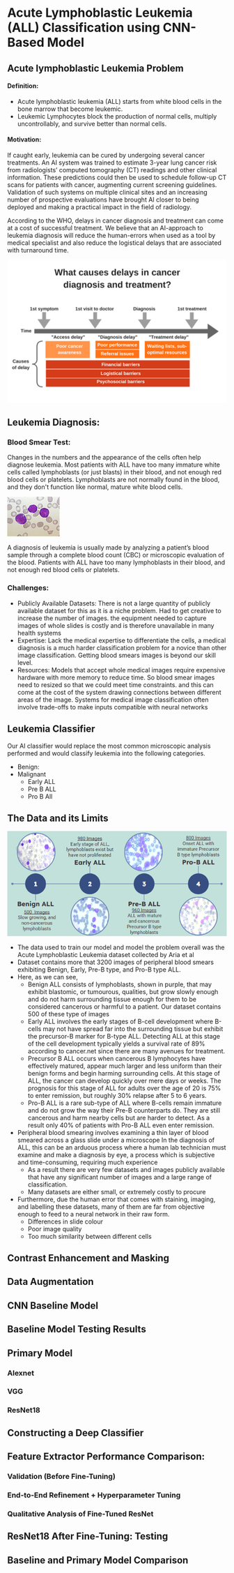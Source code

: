 # Acute Lymphoblastic Leukemia (ALL) Classification using CNN-Based Model
## Acute lymphoblastic Leukemia Problem
#### Definition:
- Acute lymphoblastic leukemia (ALL) starts from white blood cells in the bone marrow that become leukemic. 
- Leukemic Lymphocytes block the production of normal cells, multiply uncontrollably, and survive better than normal cells.
#### Motivation:
If caught early, leukemia can be cured by undergoing several cancer treatments. An AI system was trained to estimate 3-year lung cancer risk from radiologists’ computed tomography (CT) readings and other clinical information. These predictions could then be used to schedule follow-up CT scans for patients with cancer, augmenting current screening guidelines. Validation of such systems on multiple clinical sites and an increasing number of prospective evaluations have brought AI closer to being deployed and making a practical impact in the field of radiology.

According to the WHO, delays in cancer diagnosis and treatment can come at a cost of successful treatment. We believe that an AI-approach to leukemia diagnosis will reduce the human-errors when used as a tool by medical specialist and also reduce the logistical delays that are associated with turnaround time.

![alt text](/delays_in_cancer.png?raw=true)
## Leukemia Diagnosis:
### Blood Smear Test:
Changes in the numbers and the appearance of the cells often help diagnose leukemia. Most patients with ALL have too many immature white cells called lymphoblasts (or just blasts) in their blood, and not enough red blood cells or platelets. Lymphoblasts are not normally found in the blood, and they don't function like normal, mature white blood cells.

![alt text](/Lymphoblasts.png?raw=true "The dark purple cells are lymphocytes defined by their size and shape.")

A diagnosis of leukemia is usually made by analyzing a patient’s blood sample through a complete blood count (CBC) or microscopic evaluation of the blood. Patients with ALL have too many lymphoblasts in their blood, and not enough red blood cells or platelets.

### Challenges:
- Publicly Available Datasets: There is not a large quantity of publicly available dataset for this as it is a niche problem. Had to get creative to increase the number of images. the equipment needed to capture images of whole slides is costly and is therefore unavailable in many health systems
- Expertise: Lack the medical expertise to differentiate the cells, a medical diagnosis is a much harder classification problem for a novice than other image classification. Getting blood smears images is beyond our skill level.
- Resources: Models that accept whole medical images require expensive hardware with more memory to reduce time. So blood smear images need to resized so that we could meet time constraints. and this can come at the cost of the system drawing connections between different areas of the image. Systems for medical image classification often involve trade-offs to make inputs compatible with neural networks

## Leukemia Classifier
Our AI classifier would replace the most common microscopic analysis performed and would classify leukemia into the following categories.
- Benign:
- Malignant
  - Early ALL
  - Pre B ALL
  - Pro B All 
## The Data and its Limits
![alt text](/ALL_breakdown.png?raw=true)
- The data used to train our model and model the problem overall was the Acute Lymphoblastic Leukemia dataset collected by Aria et al
- Dataset contains more that 3200 images of peripheral blood smears exhibiting Benign, Early, Pre-B type, and Pro-B type ALL.
- Here, as we can see, 
  - Benign ALL consists of lymphoblasts, shown in purple, that may exhibit blastomic, or tumourous, qualities, but grow slowly enough and do not harm surrounding tissue enough for them to be considered cancerous or harmful to a patient. Our dataset contains 500 of these type of images
  - Early ALL involves the early stages of B-cell development where B-cells may not have spread far into the surrounding tissue but exhibit the precursor-B marker for B-type ALL. Detecting ALL at this stage of the cell development typically yields a survival rate of 89% according to cancer.net since there are many avenues for treatment.
  - Precursor B ALL occurs when cancerous B lymphocytes have effectively matured, appear much larger and less uniform than their benign forms and begin harming surrounding cells. At this stage of ALL, the cancer can develop quickly over mere days or weeks. The prognosis for this stage of ALL for adults over the age of 20 is 75% to enter remission, but roughly 30% relapse after 5 to 6 years.
  - Pro-B ALL is a rare sub-type of ALL where B-cells remain immature and do not grow the way their Pre-B counterparts do. They are still cancerous and harm nearby cells but are harder to detect. As a result only 40% of patients with Pro-B ALL even enter remission.
- Peripheral blood smearing involves examining a thin layer of blood smeared across a glass slide under a microscope
In the diagnosis of ALL, this can be an arduous process where a human lab technician must examine and make a diagnosis by eye, a process which is subjective and time-consuming, requiring much experience
  - As a result there are very few datasets and images publicly available that have any significant number of images and a large range of classification.
  - Many datasets are either small, or extremely costly to procure
- Furthermore, due the human error that comes with staining, imaging, and labelling these datasets, many of them are far from objective enough to feed to a neural network in their raw form.
  - Differences in slide colour
  - Poor image quality
  - Too much similarity between different cells

## Contrast Enhancement and Masking
## Data Augmentation
## CNN Baseline Model
## Baseline Model Testing Results
## Primary Model
### Alexnet
### VGG
### ResNet18
## Constructing a Deep Classifier
## Feature Extractor Performance Comparison:
### Validation (Before Fine-Tuning)
### End-to-End Refinement + Hyperparameter Tuning
### Qualitative Analysis of Fine-Tuned ResNet
## ResNet18 After Fine-Tuning: Testing
## Baseline and Primary Model Comparison

